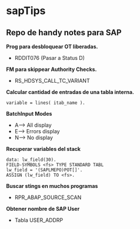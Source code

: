 # sapTips
## Repo de handy notes para SAP

**Prog para desbloquear OT liberadas.**
- RDDIT076 (Pasar a Status D)

**FM para skippear Authority Checks.**
- RS_HDSYS_CALL_TC_VARIANT
  
**Calcular cantidad de entradas de una tabla interna.**
```
variable = lines( itab_name ).
 ```
 
**BatchInput Modes**

- A--> All display
- E--> Errors display
- N--> No display

**Recuperar variables del stack**
```
data: lw_field(30).
FIELD-SYMBOLS <fs> TYPE STANDARD TABL
lw_field = '(SAPLMEPO)POT[]'.
ASSIGN (lw_field) TO <fs>.
```

**Buscar stings en muchos programas**

- RPR_ABAP_SOURCE_SCAN

**Obtener nombre de SAP User**

- Tabla USER_ADDRP
